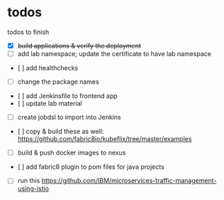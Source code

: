 # todos
todos to finish

- [x] ~~build applications & verify the deployment~~
- [ ] add lab namespace; update the certificate to have lab namespace
- [ ] add healthchecks
- [ ] change the package names
- [ ] add Jenkinsfile to frontend app
- [ ] update lab material
- [ ] create jobdsl to import into Jenkins
- [ ] copy & build these as well: https://github.com/fabric8io/kubeflix/tree/master/examples
- [ ] build & push docker images to nexus
- [ ] add fabric8 plugin to pom files for java projects
- [ ] run this https://github.com/IBM/microservices-traffic-management-using-istio
